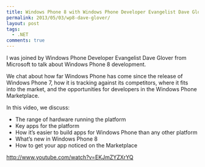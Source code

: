 ```yaml
---
title: Windows Phone 8 with Windows Phone Developer Evangelist Dave Glover
permalink: 2013/05/03/wp8-dave-glover/
layout: post
tags:
  - .NET
comments: true
---
```

I was joined by Windows Phone Developer Evangelist Dave Glover from Microsoft to talk about Windows Phone 8 development.

We chat about how far Windows Phone has come since the release of Windows Phone 7, how it is tracking against its competitors, where it fits into the market, and the opportunities for developers in the Windows Phone Marketplace.

In this video, we discuss:

 - The range of hardware running the platform
 - Key apps for the platform
 - How it’s easier to build apps for Windows Phone than any other platform
 - What’s new in Windows Phone 8
 - How to get your app noticed on the Marketplace

http://www.youtube.com/watch?v=EKJmZYZXrYQ